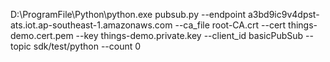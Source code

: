 D:\ProgramFile\Python\python.exe pubsub.py --endpoint a3bd9ic9v4dpst-ats.iot.ap-southeast-1.amazonaws.com --ca_file root-CA.crt --cert things-demo.cert.pem --key things-demo.private.key --client_id basicPubSub --topic sdk/test/python --count 0